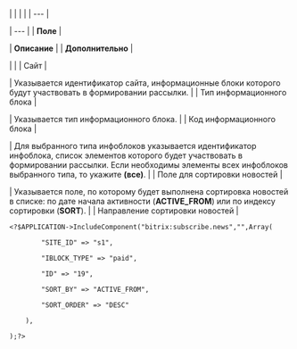 |  |  |  |
| --- |

| --- |
| **Поле** |

| **Описание** |
| **Дополнительно** |

| |
| Сайт |

| Указывается идентификатор сайта, информационные блоки которого будут участвовать в формировании рассылки. |
| Тип информационного блока |

| Указывается тип информационного блока. |
| Код информационного блока |

| Для выбранного типа инфоблоков указывается идентификатор инфоблока, список элементов которого будет участвовать в формировании рассылки. Если необходимы элементы всех инфоблоков выбранного типа, то укажите **(все)**. |
| Поле для сортировки новостей |

| Указывается поле, по которому будет выполнена сортировка новостей в списке: по дате начала активности (**ACTIVE\_FROM**) или по индексу сортировки (**SORT**). |
| Направление сортировки новостей |

```
<?$APPLICATION->IncludeComponent("bitrix:subscribe.news","",Array(

		"SITE_ID" => "s1", 

		"IBLOCK_TYPE" => "paid", 

		"ID" => "19", 

		"SORT_BY" => "ACTIVE_FROM", 

		"SORT_ORDER" => "DESC" 

	),

);?>


```
